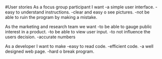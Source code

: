 #User stories
As a focus group participant I want
  -a simple user interface.
  -easy to understand instructions.
  -clear and easy o see pictures.
  -not be able to ruin the program by making a mistake.

As the marketing and research team we want
  -to be able to gauge public interest in a product.
  -to be able to view user input.
  -to not influence the users decision.
  -accurate numbers

As a developer I want to make
  -easy to read code.
  -efficient code.
  -a well designed web page.
  -hard o break program.
